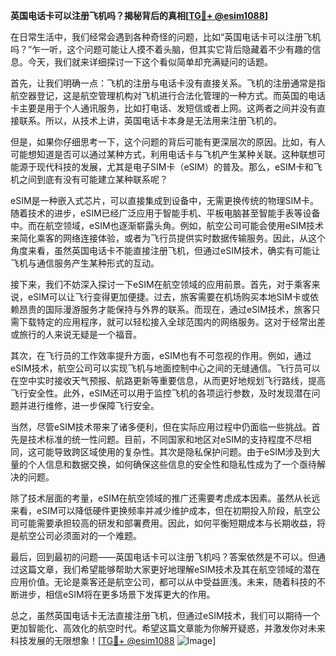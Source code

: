 **英国电话卡可以注册飞机吗？揭秘背后的真相[[TG💪+ @esim1088](https://t.me/s/esim1088)]**

在日常生活中，我们经常会遇到各种奇怪的问题，比如“英国电话卡可以注册飞机吗？”乍一听，这个问题可能让人摸不着头脑，但其实它背后隐藏着不少有趣的信息。今天，我们就来详细探讨一下这个看似简单却充满疑问的话题。

首先，让我们明确一点：飞机的注册与电话卡没有直接关系。飞机的注册通常是指航空器登记，这是航空管理机构对飞机进行合法化管理的一种方式。而英国的电话卡主要是用于个人通讯服务，比如打电话、发短信或者上网。这两者之间并没有直接联系。所以，从技术上讲，英国电话卡本身是无法用来注册飞机的。

但是，如果你仔细思考一下，这个问题的背后可能有更深层次的原因。比如，有人可能想知道是否可以通过某种方式，利用电话卡与飞机产生某种关联。这种联想可能源于现代科技的发展，尤其是电子SIM卡（eSIM）的普及。那么，eSIM卡和飞机之间到底有没有可能建立某种联系呢？

eSIM是一种嵌入式芯片，可以直接集成到设备中，无需更换传统的物理SIM卡。随着技术的进步，eSIM已经广泛应用于智能手机、平板电脑甚至智能手表等设备中。而在航空领域，eSIM也逐渐崭露头角。例如，航空公司可能会使用eSIM技术来简化乘客的网络连接体验，或者为飞行员提供实时数据传输服务。因此，从这个角度来看，虽然英国电话卡不能直接注册飞机，但通过eSIM技术，确实有可能让飞机与通信服务产生某种形式的互动。

接下来，我们不妨深入探讨一下eSIM在航空领域的应用前景。首先，对于乘客来说，eSIM可以让飞行变得更加便捷。过去，旅客需要在机场购买本地SIM卡或依赖昂贵的国际漫游服务才能保持与外界的联系。而现在，通过eSIM技术，旅客只需下载特定的应用程序，就可以轻松接入全球范围内的网络服务。这对于经常出差或旅行的人来说无疑是一个福音。

其次，在飞行员的工作效率提升方面，eSIM也有不可忽视的作用。例如，通过eSIM技术，航空公司可以实现飞机与地面控制中心之间的无缝通信。飞行员可以在空中实时接收天气预报、航路更新等重要信息，从而更好地规划飞行路线，提高飞行安全性。此外，eSIM还可以用于监控飞机的各项运行参数，及时发现潜在问题并进行维修，进一步保障飞行安全。

当然，尽管eSIM技术带来了诸多便利，但在实际应用过程中仍面临一些挑战。首先是技术标准的统一性问题。目前，不同国家和地区对eSIM的支持程度不尽相同，这可能导致跨区域使用的复杂性。其次是隐私保护问题。由于eSIM涉及到大量的个人信息和数据交换，如何确保这些信息的安全性和隐私性成为了一个亟待解决的问题。

除了技术层面的考量，eSIM在航空领域的推广还需要考虑成本因素。虽然从长远来看，eSIM可以降低硬件更换频率并减少维护成本，但在初期投入阶段，航空公司可能需要承担较高的研发和部署费用。因此，如何平衡短期成本与长期收益，将是航空公司必须面对的一个难题。

最后，回到最初的问题——英国电话卡可以注册飞机吗？答案依然是不可以。但通过这篇文章，我们希望能够帮助大家更好地理解eSIM技术及其在航空领域的潜在应用价值。无论是乘客还是航空公司，都可以从中受益匪浅。未来，随着科技的不断进步，相信eSIM将在更多场景下发挥更大的作用。

总之，虽然英国电话卡无法直接注册飞机，但通过eSIM技术，我们可以期待一个更加智能化、高效化的航空时代。希望这篇文章能为你解开疑惑，并激发你对未来科技发展的无限想象！[[TG💪+ @esim1088](https://t.me/s/esim1088) ![Image](https://i.postimg.cc/4NQfJmqS/Snipaste-2025-05-13-00-14-12.png)]